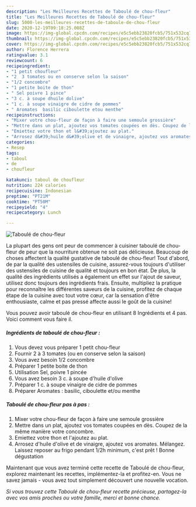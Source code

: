 ```yaml
---
description: "Les Meilleures Recettes de Taboulé de chou-fleur"
title: "Les Meilleures Recettes de Taboulé de chou-fleur"
slug: 5000-les-meilleures-recettes-de-taboule-de-chou-fleur
date: 2020-12-19T09:18:25.008Z
image: https://img-global.cpcdn.com/recipes/e5c5ebb23820fcb5/751x532cq70/taboule-de-chou-fleur-photo-principale-de-la-recette.jpg
thumbnail: https://img-global.cpcdn.com/recipes/e5c5ebb23820fcb5/751x532cq70/taboule-de-chou-fleur-photo-principale-de-la-recette.jpg
cover: https://img-global.cpcdn.com/recipes/e5c5ebb23820fcb5/751x532cq70/taboule-de-chou-fleur-photo-principale-de-la-recette.jpg
author: Florence Herrera
ratingvalue: 3.1
reviewcount: 6
recipeingredient:
- "1 petit choufleur"
- "2  3 tomates ou en conserve selon la saison"
- "1/2 concombre"
- "1 petite boite de thon"
- " Sel poivre 1 pince"
- "3 c. à soupe dhuile dolive"
- "1 c. à soupe vinaigre de cidre de pommes"
- " Aromates  basilic ciboulette etou menthe"
recipeinstructions:
- "Mixer votre chou-fleur de façon à faire une semoule grossière"
- "Mettre dans un plat, ajoutez vos tomates coupées en dès. Coupez de la même manière votre concombre."
- "Emiettez votre thon et l&#39;ajoutez au plat."
- "Arrosez d&#39;huile d&#39;olive et de vinaigre, ajoutez vos aromates. Mélangez. Laissez reposer au frigo pendant 1/2h minimum, c&#39;est prêt ! Bonne dégustation"
categories:
- Resep
tags:
- taboul
- de
- choufleur

katakunci: taboul de choufleur 
nutrition: 224 calories
recipecuisine: Indonesian
preptime: "PT21M"
cooktime: "PT50M"
recipeyield: "4"
recipecategory: Lunch

---
```



![Taboulé de chou-fleur](https://img-global.cpcdn.com/recipes/e5c5ebb23820fcb5/751x532cq70/taboule-de-chou-fleur-photo-principale-de-la-recette.jpg)

La plupart des gens ont peur de commencer à cuisiner taboulé de chou-fleur de peur que la nourriture obtenue ne soit pas délicieuse. Beaucoup de choses affectent la qualité gustative de taboulé de chou-fleur! Tout d'abord, de par la qualité des ustensiles de cuisine, assurez-vous toujours d'utiliser des ustensiles de cuisine de qualité et toujours en bon état. De plus, la qualité des ingrédients utilisés a également un effet sur l'ajout de saveur, utilisez donc toujours des ingrédients frais. Ensuite, multipliez la pratique pour reconnaître les différentes saveurs de la cuisine, profitez de chaque étape de la cuisine avec tout votre cœur, car la sensation d'être enthousiaste, calme et pas pressé affecte aussi le goût de la cuisine!

<!--inarticleads1-->

Vous pouvez avoir taboulé de chou-fleur en utilisant 8 Ingrédients et 4 pas. Voici comment vous faire il.

##### Ingrédients de taboulé de chou-fleur :

1. Vous devez vous préparer 1 petit chou-fleur
1. Fournir 2 à 3 tomates (ou en conserve selon la saison)
1. Vous avez besoin 1/2 concombre
1. Préparer 1 petite boite de thon
1. Utilisation  Sel, poivre 1 pincée
1. Vous avez besoin 3 c. à soupe d&#39;huile d&#39;olive
1. Préparer 1 c. à soupe vinaigre de cidre de pommes
1. Préparer  Aromates : basilic, ciboulette et/ou menthe




<!--inarticleads2-->

##### Taboulé de chou-fleur pas à pas :

1. Mixer votre chou-fleur de façon à faire une semoule grossière
1. Mettre dans un plat, ajoutez vos tomates coupées en dès. Coupez de la même manière votre concombre.
1. Emiettez votre thon et l&#39;ajoutez au plat.
1. Arrosez d&#39;huile d&#39;olive et de vinaigre, ajoutez vos aromates. Mélangez. Laissez reposer au frigo pendant 1/2h minimum, c&#39;est prêt ! Bonne dégustation




<!--inarticleads1-->

<p>
Maintenant que vous avez terminé cette recette de Taboulé de chou-fleur, explorez maintenant les recettes, implémentez-la et profitez-en. Vous ne savez jamais - vous avez tout simplement découvert une nouvelle vocation.
</p>

<p>
<i>Si vous trouvez cette Taboulé de chou-fleur recette précieuse, partagez-la avec vos amis proches ou votre famille, merci et bonne chance.</i>
</p>
